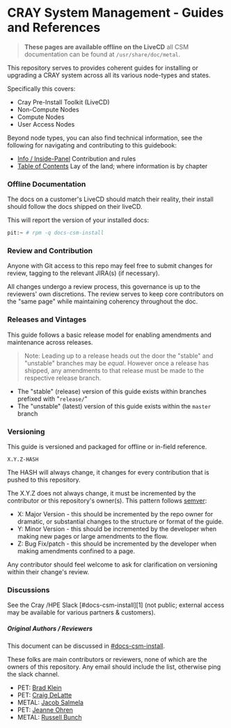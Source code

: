 # CRAY System Management - Guides and References
> **These pages are available offline on the LiveCD** all CSM documentation can be found at `/usr/share/doc/metal`.

This repository serves to provides coherent guides for installing or upgrading a CRAY system across all its various node-types and states.

Specifically this covers:
- Cray Pre-Install Toolkit (LiveCD)
- Non-Compute Nodes
- Compute Nodes
- User Access Nodes

Beyond node types, you can also find technical information, see the following for navigating and contributing 
to this guidebook:
- [Info / Inside-Panel](000-INFO.md) Contribution and rules
- [Table of Contents](001-GUIDES.md) Lay of the land; where information is by chapter

### Offline Documentation

The docs on a customer's LiveCD should match their reality, their install should follow the docs shipped on their liveCD.

This will report the version of your installed docs:
```bash
pit:~ # rpm -q docs-csm-install
```

### Review and Contribution

Anyone with Git access to this repo may feel free to submit changes for review, tagging to the relevant JIRA(s) (if necessary).

All changes undergo a review process, this governance is up to the reviewers' own discretions. The review serves to keep core contributors on the "same page" while maintaining coherency throughout the doc.

### Releases and Vintages

This guide follows a basic release model for enabling amendments and maintenance across releases.

> Note: Leading up to a release heads out the door the "stable" and "unstable" branches may be _equal_.
> However once a release has shipped, any amendments to that release must be made to the respective release branch.

- The "stable" (release) version of this guide exists within branches prefixed with "`release/`"
- The "unstable" (latest) version of this guide exists within the `master` branch

### Versioning

This guide is versioned and packaged for offline or in-field reference.

    X.Y.Z-HASH

The HASH will always change, it changes for every contribution that is pushed to this repository.

The X.Y.Z does not always change, it must be incremented by the contributor or this repository's owner(s).
This pattern follows [semver](https://semver.org/):
- X: Major Version - this should be incremented by the repo owner for dramatic, or substantial changes to the structure or format of the guide.
- Y: Minor Version - this should be incremented by the developer when making new pages or large amendments to the flow.
- Z: Bug Fix/patch - this should be incremented by the developer when making amendments confined to a page.

Any contributor should feel welcome to ask for clarification on versioning within their change's review.

### Discussions

See the Cray /HPE Slack [#docs-csm-install][1] (not public; external access may be available for various partners & customers).

##### Original Authors / Reviewers

This document can be discussed in [#docs-csm-install](https://cray.slack.com/messages/docs-csm-install).

These folks are main contributors or reviewers, none of which are the owners of this repository. Any email should include the list, otherwise ping the slack channel.

- PET: [Brad Klein](bradley.klein@hpe.com)
- PET: [Craig DeLatte](craig.delatte@hpe.com)
- METAL: [Jacob Salmela](mailto:jacob.salmela@hpe.com)
- PET: [Jeanne Ohren](jeanne.ohren@hpe.com)
- METAL: [Russell Bunch](mailto:doomslayer@hpe.com)

